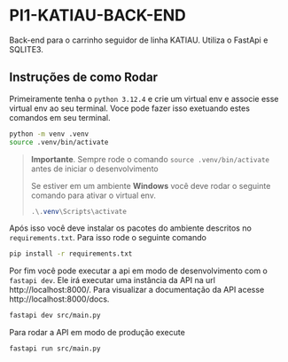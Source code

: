 # PI1-KATIAU-BACK-END

Back-end para o carrinho seguidor de linha KATIAU. Utiliza o FastApi e SQLITE3.

## Instruções de como Rodar

Primeiramente tenha o `python 3.12.4` e crie um virtual env e associe esse virtual env ao seu terminal. Voce pode fazer isso exetuando estes comandos em seu terminal.

```bash
python -m venv .venv
source .venv/bin/activate
```

> **Importante**. Sempre rode o comando `source .venv/bin/activate` antes de iniciar o desenvolvimento
>
> Se estiver em um ambiente **Windows** você deve rodar o seguinte comando para ativar o virtual env.
>
> ```powershell
> .\.venv\Scripts\activate
> ```

Após isso você deve instalar os pacotes do ambiente descritos no `requirements.txt`. Para isso rode o seguinte comando

```bash
pip install -r requirements.txt
```

Por fim você pode executar a api em modo de desenvolvimento com o `fastapi dev`. Ele irá executar uma instância da API na url http://localhost:8000/. Para visualizar a documentação da API acesse http://localhost:8000/docs.

```bash
fastapi dev src/main.py
```

Para rodar a API em modo de produção execute

```bash
fastapi run src/main.py
```
